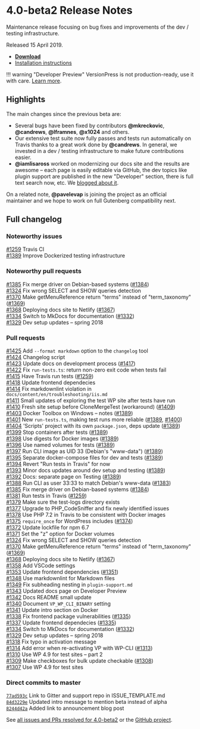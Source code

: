 # 4.0-beta2 Release Notes

Maintenance release focusing on bug fixes and improvements of the dev / testing infrastructure.

Released 15 April 2019.

- [**Download**](https://github.com/versionpress/versionpress/releases/download/4.0-beta2/versionpress-4.0-beta2.zip)
- [Installation instructions](https://docs.versionpress.net/en/getting-started/installation-uninstallation/)

!!! warning "Developer Preview"
    VersionPress is not production-ready, use it with care. [Learn more](../getting-started/about-eap.md).

## Highlights

The main changes since the previous beta are:

- Several bugs have been fixed by contributors **@mkreckovic**, **@candrews**, **@lframnes**, **@x1024** and others.
- Our extensive test suite now fully passes and tests run automatically on Travis thanks to a great work done by **@candrews**. In general, we invested in a dev / testing infrastructure to make future contributions easier.
- **@iamlisaross** worked on modernizing our docs site and the results are awesome – each page is easily editable via GitHub, the dev topics like plugin support are published in the new "Developer" section, there is full text search now, etc. We [blogged about it](https://versionpress.com/blog/2018/06/updated-docs-site/).

On a related note, **@pavelevap** is joining the project as an official maintainer and we hope to work on full Gutenberg compatibility next.

## Full changelog

### Noteworthy issues

[#1259](https://github.com/versionpress/versionpress/issues/1259) Travis CI<br>
[#1389](https://github.com/versionpress/versionpress/issues/1389) Improve Dockerized testing infrastructure<br>

### Noteworthy pull requests

[#1385](https://github.com/versionpress/versionpress/pull/1385) Fix merge driver on Debian-based systems ([#1384](https://github.com/versionpress/versionpress/issues/1384))<br>
[#1324](https://github.com/versionpress/versionpress/pull/1324) Fix wrong SELECT and SHOW queries detection<br>
[#1370](https://github.com/versionpress/versionpress/pull/1370) Make getMenuReference return "terms" instead of "term_taxonomy" ([#1369](https://github.com/versionpress/versionpress/issues/1369))<br>
[#1368](https://github.com/versionpress/versionpress/pull/1368) Deploying docs site to Netlify ([#1367](https://github.com/versionpress/versionpress/issues/1367))<br>
[#1334](https://github.com/versionpress/versionpress/pull/1334) Switch to MkDocs for documentation ([#1332](https://github.com/versionpress/versionpress/issues/1332))<br>
[#1329](https://github.com/versionpress/versionpress/pull/1329) Dev setup updates – spring 2018<br>

### Pull requests

[#1425](https://github.com/versionpress/versionpress/pull/1425) Add `--format markdown` option to the `changelog` tool<br>
[#1424](https://github.com/versionpress/versionpress/pull/1424) Changelog script<br>
[#1423](https://github.com/versionpress/versionpress/pull/1423) Update docs on development process ([#1417](https://github.com/versionpress/versionpress/issues/1417))<br>
[#1422](https://github.com/versionpress/versionpress/pull/1422) Fix `run-tests.ts`: return non-zero exit code when tests fail<br>
[#1415](https://github.com/versionpress/versionpress/pull/1415) Have Travis run tests ([#1259](https://github.com/versionpress/versionpress/issues/1259))<br>
[#1418](https://github.com/versionpress/versionpress/pull/1418) Update frontend dependecies<br>
[#1414](https://github.com/versionpress/versionpress/pull/1414) Fix markdownlint violation in `docs/content/en/troubleshooting/iis.md`<br>
[#1411](https://github.com/versionpress/versionpress/pull/1411) Small updates of exploring the test WP site after tests have run<br>
[#1410](https://github.com/versionpress/versionpress/pull/1410) Fresh site setup before CloneMergeTest (workaround) ([#1409](https://github.com/versionpress/versionpress/issues/1409))<br>
[#1403](https://github.com/versionpress/versionpress/pull/1403) Docker Toolbox on Windows – notes ([#1389](https://github.com/versionpress/versionpress/issues/1389))<br>
[#1401](https://github.com/versionpress/versionpress/pull/1401) New `run-tests.ts`, making test runs more reliable ([#1389](https://github.com/versionpress/versionpress/issues/1389), [#1400](https://github.com/versionpress/versionpress/issues/1400))<br>
[#1404](https://github.com/versionpress/versionpress/pull/1404) 'Scripts' project with its own `package.json`, deps update ([#1389](https://github.com/versionpress/versionpress/issues/1389))<br>
[#1399](https://github.com/versionpress/versionpress/pull/1399) Stop containers after tests ([#1389](https://github.com/versionpress/versionpress/issues/1389))<br>
[#1398](https://github.com/versionpress/versionpress/pull/1398) Use digests for Docker images ([#1389](https://github.com/versionpress/versionpress/issues/1389))<br>
[#1396](https://github.com/versionpress/versionpress/pull/1396) Use named volumes for tests ([#1389](https://github.com/versionpress/versionpress/issues/1389))<br>
[#1397](https://github.com/versionpress/versionpress/pull/1397) Run CLI image as UID 33 (Debian's "www-data") ([#1389](https://github.com/versionpress/versionpress/issues/1389))<br>
[#1395](https://github.com/versionpress/versionpress/pull/1395) Separate docker-compose files for dev and tests ([#1389](https://github.com/versionpress/versionpress/issues/1389))<br>
[#1394](https://github.com/versionpress/versionpress/pull/1394) Revert "Run tests in Travis" for now<br>
[#1393](https://github.com/versionpress/versionpress/pull/1393) Minor docs updates around dev setup and testing ([#1389](https://github.com/versionpress/versionpress/issues/1389))<br>
[#1392](https://github.com/versionpress/versionpress/pull/1392) Docs: separate page on Testing ([#1389](https://github.com/versionpress/versionpress/issues/1389))<br>
[#1388](https://github.com/versionpress/versionpress/pull/1388) Run CLI as user 33:33 to match Debian's www-data ([#1383](https://github.com/versionpress/versionpress/issues/1383))<br>
[#1385](https://github.com/versionpress/versionpress/pull/1385) Fix merge driver on Debian-based systems ([#1384](https://github.com/versionpress/versionpress/issues/1384))<br>
[#1381](https://github.com/versionpress/versionpress/pull/1381) Run tests in Travis ([#1259](https://github.com/versionpress/versionpress/issues/1259))<br>
[#1379](https://github.com/versionpress/versionpress/pull/1379) Make sure the test-logs directory exists<br>
[#1377](https://github.com/versionpress/versionpress/pull/1377) Upgrade to PHP_CodeSniffer and fix newly identified issues<br>
[#1378](https://github.com/versionpress/versionpress/pull/1378) Use PHP 7.2 in Travis to be consistent with Docker images<br>
[#1375](https://github.com/versionpress/versionpress/pull/1375) `require_once` for WordPress includes ([#1374](https://github.com/versionpress/versionpress/issues/1374))<br>
[#1372](https://github.com/versionpress/versionpress/pull/1372) Update lockfile for npm 6.7<br>
[#1371](https://github.com/versionpress/versionpress/pull/1371) Set the "z" option for Docker volumes<br>
[#1324](https://github.com/versionpress/versionpress/pull/1324) Fix wrong SELECT and SHOW queries detection<br>
[#1370](https://github.com/versionpress/versionpress/pull/1370) Make getMenuReference return "terms" instead of "term_taxonomy" ([#1369](https://github.com/versionpress/versionpress/issues/1369))<br>
[#1368](https://github.com/versionpress/versionpress/pull/1368) Deploying docs site to Netlify ([#1367](https://github.com/versionpress/versionpress/issues/1367))<br>
[#1358](https://github.com/versionpress/versionpress/pull/1358) Add VSCode settings<br>
[#1353](https://github.com/versionpress/versionpress/pull/1353) Update frontend dependencies ([#1351](https://github.com/versionpress/versionpress/issues/1351))<br>
[#1348](https://github.com/versionpress/versionpress/pull/1348) Use markdownlint for Markdown files<br>
[#1349](https://github.com/versionpress/versionpress/pull/1349) Fix subheading nesting in `plugin-support.md`<br>
[#1343](https://github.com/versionpress/versionpress/pull/1343) Updated docs page on Developer Preview<br>
[#1342](https://github.com/versionpress/versionpress/pull/1342) Docs README small update<br>
[#1340](https://github.com/versionpress/versionpress/pull/1340) Document `VP_WP_CLI_BINARY` setting<br>
[#1341](https://github.com/versionpress/versionpress/pull/1341) Update intro section on Docker<br>
[#1338](https://github.com/versionpress/versionpress/pull/1338) Fix frontend package vulnerabilities ([#1335](https://github.com/versionpress/versionpress/issues/1335))<br>
[#1337](https://github.com/versionpress/versionpress/pull/1337) Update frontend dependecies ([#1335](https://github.com/versionpress/versionpress/issues/1335))<br>
[#1334](https://github.com/versionpress/versionpress/pull/1334) Switch to MkDocs for documentation ([#1332](https://github.com/versionpress/versionpress/issues/1332))<br>
[#1329](https://github.com/versionpress/versionpress/pull/1329) Dev setup updates – spring 2018<br>
[#1318](https://github.com/versionpress/versionpress/pull/1318) Fix typo in activation message<br>
[#1314](https://github.com/versionpress/versionpress/pull/1314) Add error when re-activating VP with WP-CLI ([#1313](https://github.com/versionpress/versionpress/issues/1313))<br>
[#1310](https://github.com/versionpress/versionpress/pull/1310) Use WP 4.9 for test sites – part 2<br>
[#1309](https://github.com/versionpress/versionpress/pull/1309) Make checkboxes for bulk update checkable ([#1308](https://github.com/versionpress/versionpress/issues/1308))<br>
[#1307](https://github.com/versionpress/versionpress/pull/1307) Use WP 4.9 for test sites<br>

### Direct commits to master

[`77ad593c`](https://github.com/versionpress/versionpress/commit/77ad593c) Link to Gitter and support repo in ISSUE_TEMPLATE.md<br>
[`84d3229e`](https://github.com/versionpress/versionpress/commit/84d3229e) Updated intro message to mention beta instead of alpha<br>
[`8244d42a`](https://github.com/versionpress/versionpress/commit/8244d42a) Added link to announcement blog post<br>

See [all issues and PRs resolved for 4.0-beta2](https://github.com/versionpress/versionpress/issues?utf8=%E2%9C%93&q=project%3Aversionpress%2Fversionpress%2F3+is%3Aclosed) or the [GitHub project](https://github.com/versionpress/versionpress/projects/3).
